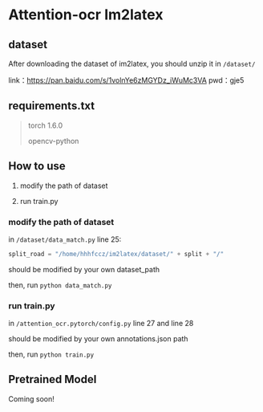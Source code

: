 # Attention-ocr Im2latex

## dataset

After downloading the dataset of im2latex, you should unzip it in `/dataset/`

link：https://pan.baidu.com/s/1volnYe6zMGYDz_iWuMc3VA 
pwd：gje5 

## requirements.txt

> torch 1.6.0
> 
> opencv-python

## How to use

1.  modify the path of dataset

2.  run train.py

### modify the path of dataset

in `/dataset/data_match.py` line 25: 

```python
split_road = "/home/hhhfccz/im2latex/dataset/" + split + "/"
```

should be modified by your own dataset_path

then, run `python data_match.py`

### run train.py

in `/attention_ocr.pytorch/config.py` line 27 and line 28

should be modified by your own annotations.json path

then, run `python train.py`

## Pretrained Model

Coming soon!
